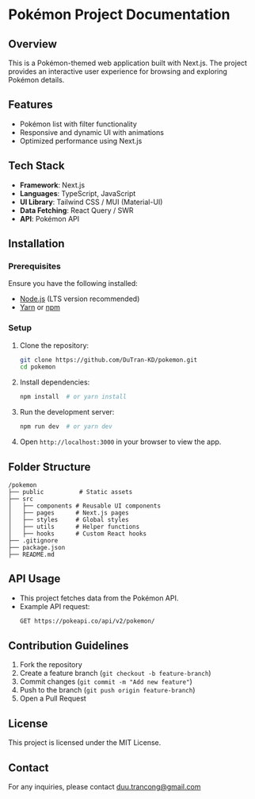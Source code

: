 # Pokémon Project Documentation

## Overview
This is a Pokémon-themed web application built with Next.js. The project provides an interactive user experience for browsing and exploring Pokémon details.

## Features
- Pokémon list with filter functionality
- Responsive and dynamic UI with animations
- Optimized performance using Next.js

## Tech Stack
- **Framework**: Next.js
- **Languages**: TypeScript, JavaScript
- **UI Library**: Tailwind CSS / MUI (Material-UI)
- **Data Fetching**: React Query / SWR
- **API**: Pokémon API

## Installation

### Prerequisites
Ensure you have the following installed:
- [Node.js](https://nodejs.org/) (LTS version recommended)
- [Yarn](https://yarnpkg.com/) or [npm](https://www.npmjs.com/)

### Setup
1. Clone the repository:
   ```sh
   git clone https://github.com/DuTran-KD/pokemon.git
   cd pokemon
   ```
2. Install dependencies:
   ```sh
   npm install  # or yarn install
   ```
3. Run the development server:
   ```sh
   npm run dev  # or yarn dev
   ```
4. Open `http://localhost:3000` in your browser to view the app.

## Folder Structure
```
/pokemon
├── public          # Static assets
├── src
│   ├── components # Reusable UI components
│   ├── pages      # Next.js pages
│   ├── styles     # Global styles
│   ├── utils      # Helper functions
│   ├── hooks      # Custom React hooks
├── .gitignore
├── package.json
├── README.md
```

## API Usage
- This project fetches data from the Pokémon API.
- Example API request:
  ```sh
  GET https://pokeapi.co/api/v2/pokemon/
  ```

## Contribution Guidelines
1. Fork the repository
2. Create a feature branch (`git checkout -b feature-branch`)
3. Commit changes (`git commit -m "Add new feature"`)
4. Push to the branch (`git push origin feature-branch`)
5. Open a Pull Request

## License
This project is licensed under the MIT License.

## Contact
For any inquiries, please contact duu.trancong@gmail.com

